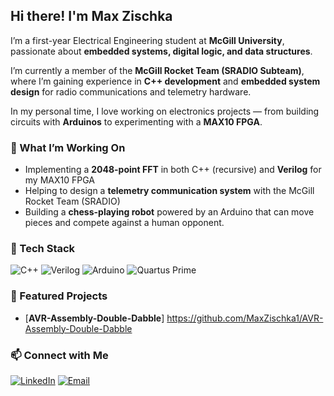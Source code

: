 ## Hi there! I'm Max Zischka

I’m a first-year Electrical Engineering student at **McGill University**, passionate about **embedded systems, digital logic, and data structures**.

I’m currently a member of the **McGill Rocket Team (SRADIO Subteam)**, where I’m gaining experience in **C++ development** and **embedded system design** for radio communications and 
telemetry hardware.

In my personal time, I love working on electronics projects — from building circuits with **Arduinos** to experimenting with a **MAX10 FPGA**.

### 🚀 What I’m Working On
- Implementing a **2048-point FFT** in both C++ (recursive) and **Verilog** for my MAX10 FPGA  
- Helping to design a **telemetry communication system** with the McGill Rocket Team (SRADIO)  
- Building a **chess-playing robot** powered by an Arduino that can move pieces and compete against a human opponent.

### 🧠 Tech Stack
![C++](https://img.shields.io/badge/C%2B%2B-00599C?style=flat&logo=cplusplus)
![Verilog](https://img.shields.io/badge/Verilog-8A2BE2?style=flat)
![Arduino](https://img.shields.io/badge/Arduino-00979D?style=flat&logo=arduino)
![Quartus Prime](https://img.shields.io/badge/Quartus-0078D4?style=flat)


### 🧩 Featured Projects
- [**AVR-Assembly-Double-Dabble**] https://github.com/MaxZischka1/AVR-Assembly-Double-Dabble


### 📫 Connect with Me
[![LinkedIn](https://img.shields.io/badge/LinkedIn-blue?logo=linkedin&logoColor=white)]([https://linkedin.com/in/your-link](https://www.linkedin.com/in/max-zischka/))
[![Email](https://img.shields.io/badge/Email-D14836?logo=gmail&logoColor=white)](mailto:maximilian.zischka@mail.mcgill.com)



